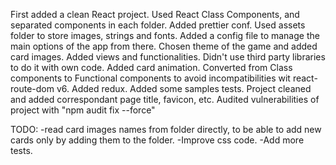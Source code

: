 First added a clean React project.
Used React Class Components, and separated components in each folder.
Added prettier conf.
Used assets folder to store images, strings and fonts.
Added a config file to manage the main options of the app from there.
Chosen theme of the game and added card images.
Added views and functionalities.
Didn't use third party libraries to do it with own code.
Added card animation.
Converted from Class components to Functional components to avoid incompatibilities wit react-route-dom v6.
Added redux.
Added some samples tests.
Project cleaned and added correspondant page title, favicon, etc.
Audited vulnerabilities of project with "npm audit fix --force"

TODO:
-read card images names from folder directly, to be able to add new cards only by adding them to the folder.
-Improve css code.
-Add more tests.